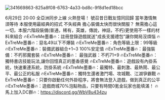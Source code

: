 
![341669863-825a8f08-6763-4a33-bd8c-9f8d1ed18bcc](https://github.com/kelvin3514/notice/assets/37209206/ae2f3883-de19-4741-bacb-0f503edaac57)

6月29日 20:00 全亞洲同步上線 火熱登場！
號召昔日戰友憶同回歸 當年激情無須等待
本服使用最經典的招式 不失經典
擔心裝備太快而很快關服？
無需擔心這一切，本服六階段裝備(普通，稀有，英雄，傳說，神話，不朽)更使用不一樣的材料來組合
🔥ExTreMe墨番🔥：註冊登錄遊戲就送"成長支援禮包"讓你開局沒煩惱
🔥ExTreMe墨番🔥：惡名49以下不爆裝
🔥ExTreMe墨番🔥：角色等級上限：99等級
🔥ExTreMe墨番🔥：裝備武器組合+1~3 100%安定值
🔥ExTreMe墨番🔥：最強裝備：不朽邪魔套裝
🔥ExTreMe墨番🔥： 最強武器：不朽71+9
🔥ExTreMe墨番🔥：獨特書店技能玩法,讓你回憶真正的墨香感覺
🔥ExTreMe墨番🔥：遊戲設有內掛系統，快速重連系統，防掛系統
🔥ExTreMe墨番🔥：最獨特、最刺激、最熱鬧、最公平、最公正的私服
🔥ExTreMe墨番🔥：獨特生還者激鬥場、攻城戰、江湖爭霸戰
🔥ExTreMe墨番🔥：只要你啟動任何外掛程序，將會無法登入遊戲，做到真正的公平
🔥ExTreMe墨番🔥：遊戲商城70%泡點物品，只要有時間0氪金玩家也能填滿！
🔥馬上加入DC群🔥：https://discord.gg/WbV8u434zu
